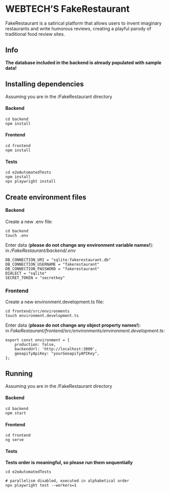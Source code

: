 # WEBTECH’S FakeRestaurant
FakeRestaurant is a satirical platform that allows users to invent imaginary restaurants and write humorous reviews, creating a playful parody of traditional food review sites.

## Info
<strong>The database included in the backend is already populated with sample data!</strong>

## Installing dependencies
Assuming you are in the /FakeRestaurant directory
#### Backend
```
cd backend
npm install
```

#### Frontend
```
cd frontend
npm install
```

#### Tests
```
cd e2eAutomatedTests
npm install
npx playwright install
```

## Create environment files
#### Backend
Create a new .env file:
```
cd backend
touch .env
```
Enter data (<strong>please do not change any environment variable names!</strong>): <br>
in <em>/FakeRestaurant/backend/.env</em>
```
DB_CONNECTION_URI = "sqlite:fakerestaurant.db"
DB_CONNECTION_USERNAME = "fakerestaurant"
DB_CONNECTION_PASSWORD = "fakerestaurant"
DIALECT = "sqlite"
SECRET_TOKEN = "secretkey"
```
### Frontend
Create a new environment.development.ts file:
```
cd frontend/src/environments
touch environment.development.ts
```
Enter data (<strong>please do not change any object property names!</strong>): <br>
in <em>FakeRestaurant/frontend/src/environments/environment.development.ts:</em>
```
export const environment = {
    production: false,
    backendUrl: 'http://localhost:3000',
    geoapifyApiKey: "yourGeoapifyAPIKey",
};
```

## Running
Assuming you are in the /FakeRestaurant directory
#### Backend
```
cd backend
npm start
```

#### Frontend
```
cd frontend
ng serve
```

#### Tests
<strong>Tests order is meaningful, so please run them sequentially</strong>
```
cd e2eAutomatedTests

# parallelism disabled, executed in alphabetical order
npx playwright test --workers=1
```
